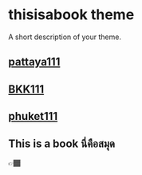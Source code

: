 # thisisabook theme

A short description of your theme.

## [pattaya111](https://www.google.co.th/search?q=pattaya111)
## [BKK111](https://www.google.co.th/search?q=BKK11)
## [phuket111](https://www.google.co.th/search?q=phuket111)

## This is a book นี่คือสมุด
👉🏾